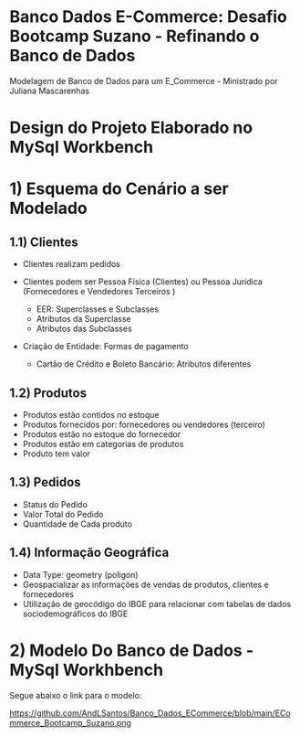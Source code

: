 # Banco Dados E-Commerce: Desafio Bootcamp Suzano - Refinando o Banco de Dados
Modelagem de Banco de Dados para um E_Commerce - Ministrado por Juliana Mascarenhas

# Design do Projeto Elaborado no MySql Workbench

# 1) Esquema do Cenário a ser Modelado
## 1.1) Clientes
- Clientes realizam pedidos
- Clientes podem ser Pessoa Física (Clientes) ou Pessoa Jurídica (Fornecedores e Vendedores Terceiros )
    - EER: Superclasses e Subclasses
  -   Atributos da Superclasse
  -   Atributos das Subclasses
    
- Criação de Entidade: Formas de pagamento
  - Cartão de Crédito e Boleto Bancário: Atributos diferentes   

## 1.2) Produtos
- Produtos estão contidos no estoque
- Produtos fornecidos por: fornecedores ou vendedores (terceiro)
- Produtos estão no estoque do fornecedor
- Produtos estão em categorias de produtos
- Produto tem valor

## 1.3) Pedidos
- Status do Pedido
- Valor Total do Pedido
- Quantidade de Cada produto

## 1.4) Informação Geográfica
- Data Type: geometry (poligon)
- Geospacializar as informações de vendas de produtos, clientes e fornecedores
- Utilização de geocódigo do IBGE para relacionar com tabelas de dados sociodemográficos do IBGE

# 2) Modelo Do Banco de Dados - MySql Workhbench

Segue abaixo o link para o modelo:


https://github.com/AndLSantos/Banco_Dados_ECommerce/blob/main/ECommerce_Bootcamp_Suzano.png

















